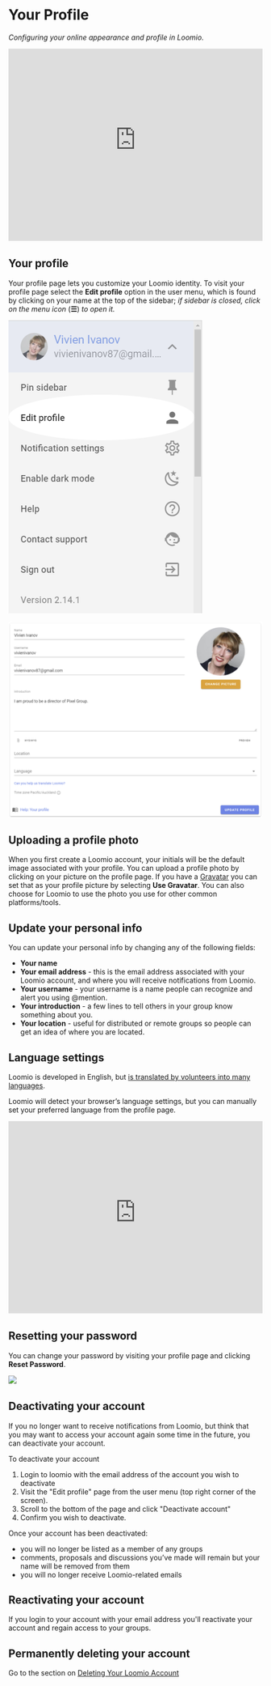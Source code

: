 # Your Profile
_Configuring your online appearance and profile in Loomio._

<iframe width="100%" height="380px" src="https://www.youtube-nocookie.com/embed/0Mb2_D74ktM?rel=0" frameborder="0" allowfullscreen></iframe>

## Your profile

Your profile page lets you customize your Loomio identity. To visit your profile page select the **Edit profile** option in the user menu, which is found by clicking on your name at the top of the sidebar; _if sidebar is closed, click on the menu icon_ (**☰**) _to open it._

![](edit_profile_1.png)

![](user_profile.png)

## Uploading a profile photo
When you first create a Loomio account, your initials will be the default image associated with your profile. You can upload a profile photo by clicking on your picture on the profile page. If you have a [Gravatar](https://en.gravatar.com/) you can set that as your profile picture by selecting **Use Gravatar**. You can also choose for Loomio to use the photo you use for other common platforms/tools.

## Update your personal info

You can update your personal info by changing any of the following fields:

* **Your name**
* **Your email address** - this is the email address associated with your Loomio account, and where you will receive notifications from Loomio.
* **Your username** - your username is a name people can recognize and alert you using @mention.
* **Your introduction** - a few lines to tell others in your group know something about you.
* **Your location** - useful for distributed or remote groups so people can get an idea of where you are located.

## Language settings
Loomio is developed in English, but [is translated by volunteers into many languages](https://www.loomio.org/g/cpaM3Hsv/loomio-community-translation).

Loomio will detect your browser’s language settings, but you can manually set your preferred language from the profile page.

<iframe width="100%" height="380px" src="https://www.youtube-nocookie.com/embed/0llDGzowrXU?rel=0" frameborder="0" allowfullscreen></iframe>

## Resetting your password
You can change your password by visiting your profile page and clicking **Reset Password**.

![](reset_password.png)

## Deactivating your account
If you no longer want to receive notifications from Loomio, but think that you may want to access your account again some time in the future, you can deactivate your account.

To deactivate your account

1. Login to loomio with the email address of the account you wish to deactivate
2. Visit the "Edit profile" page from the user menu (top right corner of the screen).
3. Scroll to the bottom of the page and click "Deactivate account"
4. Confirm you wish to deactivate.

Once your account has been deactivated:

* you will no longer be listed as a member of any groups
* comments, proposals and discussions you’ve made will remain but your name will be removed from them
* you will no longer receive Loomio-related emails

## Reactivating your account
If you login to your account with your email address you'll reactivate your account and regain access to your groups.

## Permanently deleting your account

Go to the section on [Deleting Your Loomio Account](../deleting_your_account)

